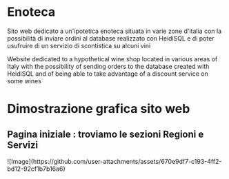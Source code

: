 # Enoteca

Sito web dedicato a un'ipotetica enoteca situata in varie zone d'italia con la possibilità di inviare ordini al database realizzato con HeidiSQL e di poter usufruire di un servizio di scontistica su alcuni vini

Website dedicated to a hypothetical wine shop located in various areas of Italy with the possibility of sending orders to the database created with HeidiSQL and of being able to take advantage of a discount service on some wines


# Dimostrazione grafica sito web
 <h2>Pagina iniziale : troviamo le sezioni Regioni e Servizi</h2>
![Image](https://github.com/user-attachments/assets/670e9df7-c193-4ff2-bd12-92cf1b7b16a6)
